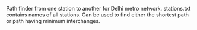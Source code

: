 Path finder from one station to another for Delhi metro network.
stations.txt contains names of all stations.
Can be used to find either the shortest path or path having minimum interchanges.

